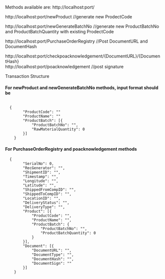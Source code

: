 Methods available are: http://localhost:port/

http://localhost:port/newProduct      //generate new ProdectCode

http://localhost:port/newGenerateBatchNo  //generate new ProductBatchNo and ProductBatchQuantity with existing ProdectCode

http://localhost:port/PurchaseOrderRegistry //Post DocumentURL and DocumentHash

http://localhost:port/checkpoacknowledgement/{DocumentURL}/{DocumentHash}  
http://localhost:port/poacknowledgement  //post signature


Transaction Structure
#### For newProduct and newGenerateBatchNo methods, input format should be
```

  {
        "ProductCode": ""
        "ProductName": ""  
        "ProductBatch": [{
            "ProductBatchNo": "",
            "RawMaterialQuantity": 0
        }]
    }
```



#### For PurchaseOrderRegistry and poacknowledgement methods
```
  {
        "SerialNo": 0,
        "RecGenerator": "",
        "ShipmentID": "",
        "Timestamp": "",
        "Longitude": "",
        "Latitude": "",
        "ShippedFromCompID": "",
        "ShippedToCompID": "",
        "LocationID": "",
        "DeliveryStatus": "",
        "DeliveryType": "",
        "Product": [{
            "ProductCode": "",
            "ProductName": "",
            "ProductBatch": {
                "ProductBatchNo": "",
                "ProductBatchQuantity": 0
            }
        }],
        "Document": [{
            "DocumentURL": "",
            "DocumentType": "",
            "DocumentHash": "",
            "DocumentSign": ""
        }]
    }
```

